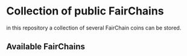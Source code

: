 # Collection of public FairChains
in this repository a collection of several FairChain coins can be stored.

## Available FairChains
